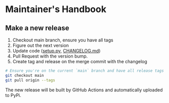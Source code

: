 # Maintainer's Handbook
## Make a new release


1. Checkout main branch, ensure you have all tags
2. Figure out the next version
3. Update code ([setup.py](setup.py), [CHANGELOG.md](CHANGELOG.md))
4. Pull Request with the version bump.
5. Create tag and release on the merge commit with the changelog

```sh
# Ensure you're on the current `main` branch and have all release tags
git checkout main
git pull origin --tags
```

The new release will be built by GitHub Actions and automatically uploaded to PyPi.
